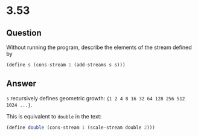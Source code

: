 # 3.53

## Question

Without running the program, describe the elements of the stream defined by

```scheme
(define s (cons-stream 1 (add-streams s s)))
```

## Answer

`s` recursively defines geometric growth: `{1 2 4 8 16 32 64 128 256 512 1024 ...}`.

This is equivalent to `double` in the text:

```scheme
(define double (cons-stream 1 (scale-stream double 2)))
```
